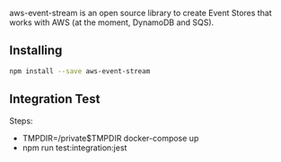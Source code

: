 
aws-event-stream is an open source library to create Event Stores that works with AWS (at the moment, DynamoDB and SQS).

## Installing

```sh
npm install --save aws-event-stream
```

## Integration Test
Steps:
- TMPDIR=/private$TMPDIR docker-compose up
- npm run test:integration:jest
